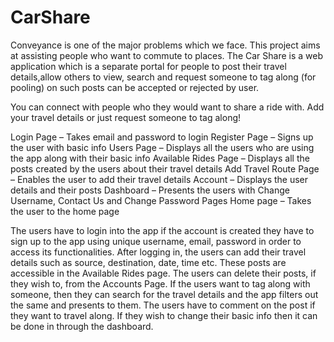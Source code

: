 # CarShare

Conveyance is one of the major problems which we face. This project aims at assisting people who want to commute to places.
The Car Share is a web application which is a separate portal for people to post their travel details,allow others to view, search and request someone to tag along (for pooling) on such posts can be accepted or rejected by user.

You can connect with people who they would want to share a ride with.
Add your travel details or just request someone to tag along!

Login Page – Takes email and password to login
Register Page – Signs up the user with basic info
Users Page – Displays all the users who are using the app along with their basic info
Available Rides Page – Displays all the posts created by the users about their travel details
Add Travel Route Page – Enables the user to add their travel details
Account – Displays the user details and their posts
Dashboard – Presents the users with Change Username, Contact Us and Change Password Pages
Home page – Takes the user to the home page

The users have to login into the app if the account is created they have to sign up to the app using unique username, email, password in order to access its functionalities. After logging in, the users can add their travel details such as source, destination, date, time etc. These posts are accessible in the Available Rides page. The users can delete their posts, if they wish to, from the Accounts Page. If the users want to tag along with someone, then they can search for the travel details and the app filters out the same and presents to them. The users have to comment on the post if they want to travel along. If they wish to change their basic info then it can be done in through the dashboard.
